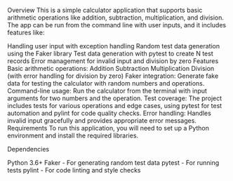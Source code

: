 Overview
This is a simple calculator application that supports basic arithmetic operations like addition, subtraction, multiplication, and division. The app can be run from the command line with user inputs, and it includes features like:

Handling user input with exception handling
Random test data generation using the Faker library
Test data generation with pytest to create N test records
Error management for invalid input and division by zero
Features
Basic arithmetic operations:
Addition
Subtraction
Multiplication
Division (with error handling for division by zero)
Faker integration: Generate fake data for testing the calculator with random numbers and operations.
Command-line usage: Run the calculator from the terminal with input arguments for two numbers and the operation.
Test coverage: The project includes tests for various operations and edge cases, using pytest for test automation and pylint for code quality checks.
Error handling: Handles invalid input gracefully and provides appropriate error messages.
Requirements
To run this application, you will need to set up a Python environment and install the required libraries.

Dependencies

Python 3.6+
Faker - For generating random test data
pytest - For running tests
pylint - For code linting and style checks
